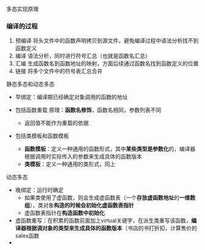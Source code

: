 多态实现原理


### 编译的过程

1. 预编译
   将头文件中的函数声明拷贝到源文件，避免编译过程中语法分析找不到函数定义
2. 编译
   语法分析，同时进行符号汇总（也就是函数名汇总）
3. 汇编
   生成函数名到函数地址的映射，方面后续通过函数名找到函数定义的位置
4. 链接
   将多个文件中的符号表汇总合并



静态多态和动态多态

- 早绑定：编译期已经确定对象调用的函数的地址

- 包括函数重载
  原理：**函数名修饰**，函数名相同，参数列表不同
  - 返回值不能作为重载的依据
- 包括类模板和函数模板
  - **函数模板**：定义一种通用的函数形式，其中**某些类型是参数化**的，编译器根据调用时实际传入的参数来生成具体的函数版本
  - **类模板**：定义一种通用的类形式，同上





动态多态

- 晚绑定：运行时确定
  - 如果类使用了虚函数，则会生成虚函数表（一个**存放虚函数地址**的**一维数组**），类对象**构造的时候会初始化虚函数表指针**
  - 虚函数表指针在**构造函数中初始化**
- 虚函数重写：在积累的函数前面加上virtual关键字，在派生类重写该函数，**编译器根据调对象的类型来生成具体的函数版本**（书店的书打折扣，计算售价的sales函数
- 



